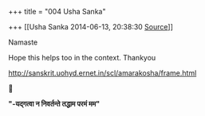 +++
title = "004 Usha Sanka"

+++
[[Usha Sanka	2014-06-13, 20:38:30 [Source](https://groups.google.com/g/samskrita/c/GU6cWLZgofo)]]



Namaste

Hope this helps too in the context. Thankyou

<http://sanskrit.uohyd.ernet.in/scl/amarakosha/frame.html>  

  

  



****"-यद्गत्वा न निवर्तन्ते तद्धाम परमं मम"****  

